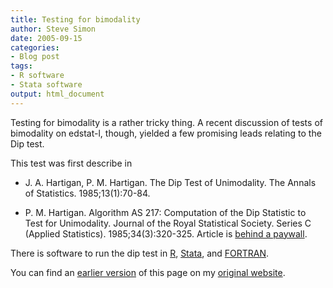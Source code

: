 ```yaml
---
title: Testing for bimodality
author: Steve Simon
date: 2005-09-15
categories:
- Blog post
tags:
- R software
- Stata software
output: html_document
---
```


Testing for bimodality is a rather tricky thing. A recent discussion of tests of bimodality on edstat-l, though, yielded a few promising leads relating to the Dip test.

<!---More--->

This test was first describe in

- J. A. Hartigan, P. M. Hartigan. The Dip Test of Unimodality. The Annals of Statistics. 1985;13(1):70-84. 

- P. M. Hartigan. Algorithm AS 217: Computation of the Dip Statistic to Test for Unimodality. Journal of the Royal Statistical Society. Series C (Applied Statistics). 1985;34(3):320-325. Article is [behind a paywall][har1].

[har1]: https://www.jstor.org/stable/2347485

There is software to run the dip test in [R][mae1], [Stata][cox1], and [FORTRAN][app1].

[mae1]: http://cran.r-project.org/web/packages/diptest/diptest.pdf (R)
[cox1]: http://ideas.repec.org/c/boc/bocode/s456998.html (Stata)
[app1]: http://lib.stat.cmu.edu/apstat/217 (FORTRAN)

You can find an [earlier version][sim1] of this page on my [original website][sim2].

[sim1]: http://www.pmean.com/05/Bimodality.html
[sim2]: http://www.pmean.com/original_site.html
